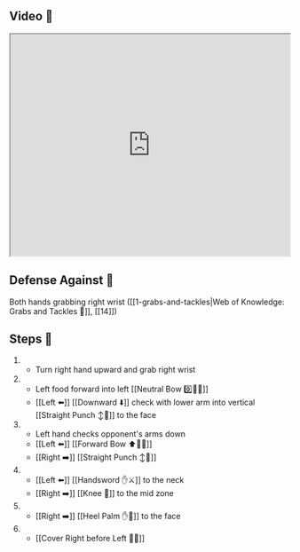 ## Video 🎥

<iframe src="https://www.youtube.com/embed/Nl1I_r8H0uM?start=268" width="100%" height="400"></iframe>

## Defense Against 🤺

Both hands grabbing right wrist ([[1-grabs-and-tackles|Web of Knowledge: Grabs and Tackles 🤝]], [[14]])

## Steps 👣

1. - Turn right hand upward and grab right wrist
2. - Left food forward into left [[Neutral Bow 0️⃣🧍‍♂️]]
    - [[Left ⬅️]] [[Downward ⬇️]] check with lower arm into vertical [[Straight Punch ↕️👊]] to the face
3. - Left hand checks opponent's arms down
    - [[Left ⬅️]] [[Forward Bow ⬆️🧍‍♂️]]
    - [[Right ➡️]] [[Straight Punch ↕️👊]]
4. - [[Left ⬅️]] [[Handsword ✋⚔️]] to the neck
    - [[Right ➡️]] [[Knee 🦵]] to the mid zone
5. - [[Right ➡️]] [[Heel Palm ✋🌴]] to the face
6. - [[Cover Right before Left 🦶🔄]]
